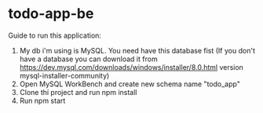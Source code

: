# todo-app-be

Guide to run this application:

1. My db i'm using is MySQL. You need have this database fist
(If you don't have a database you can download it from https://dev.mysql.com/downloads/windows/installer/8.0.html version mysql-installer-community) 
2. Open MySQL WorkBench and create new schema name "todo_app"
3. Clone thí project and run npm install
4. Run npm start